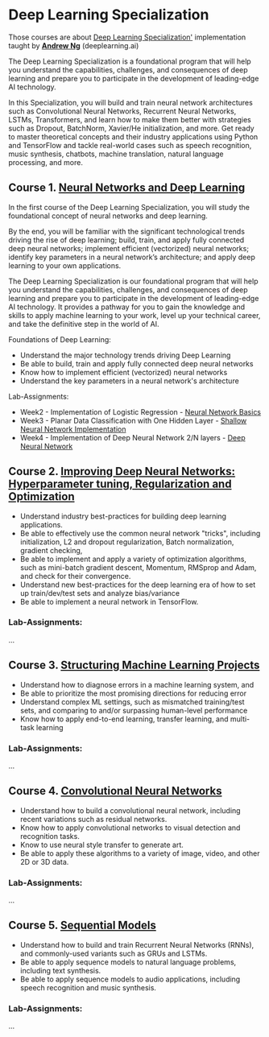 # Deep Learning Specialization 
Those  courses are about [Deep Learning Specialization'](https://www.coursera.org/specializations/deep-learning) implementation taught by [**Andrew Ng**](https://www.andrewng.org/) (deeplearning.ai)

The Deep Learning Specialization is a foundational program that will help you understand the capabilities, challenges, and consequences of deep learning and prepare you to participate in the development of leading-edge AI technology. 

In this Specialization, you will build and train neural network architectures such as Convolutional Neural Networks, Recurrent Neural Networks, LSTMs, Transformers, and learn how to make them better with strategies such as Dropout, BatchNorm, Xavier/He initialization, and more. Get ready to master theoretical concepts and their industry applications using Python and TensorFlow and tackle real-world cases such as speech recognition, music synthesis, chatbots, machine translation, natural language processing, and more.

## Course 1. [Neural Networks and Deep Learning](https://www.coursera.org/learn/neural-networks-deep-learning)

In the first course of the Deep Learning Specialization, you will study the foundational concept of neural networks and deep learning. 

By the end, you will be familiar with the significant technological trends driving the rise of deep learning; build, train, and apply fully connected deep neural networks; implement efficient (vectorized) neural networks; identify key parameters in a neural network’s architecture; and apply deep learning to your own applications.

The Deep Learning Specialization is our foundational program that will help you understand the capabilities, challenges, and consequences of deep learning and prepare you to participate in the development of leading-edge AI technology. It provides a pathway for you to gain the knowledge and skills to apply machine learning to your work, level up your technical career, and take the definitive step in the world of AI.

Foundations of Deep Learning:
* Understand the major technology trends driving Deep Learning
* Be able to build, train and apply fully connected deep neural networks 
* Know how to implement efficient (vectorized) neural networks 
* Understand the key parameters in a neural network's architecture 

Lab-Assignments:
* Week2 - Implementation of Logistic Regression - [Neural Network Basics](https://github.com/eracoding/deep-learning-specialization/tree/main/neural-network-and-deep-learning/Week2)
* Week3 - Planar Data Classification with One Hidden Layer - [Shallow Neural Network Implementation](https://github.com/eracoding/deep-learning-specialization/tree/main/neural-network-and-deep-learning/Week3)
* Week4 - Implementation of Deep Neural Network 2/N layers - [Deep Neural Network](https://github.com/eracoding/deep-learning-specialization/tree/main/neural-network-and-deep-learning/Week4)

## Course 2. [Improving Deep Neural Networks: Hyperparameter tuning, Regularization and Optimization](https://www.coursera.org/learn/deep-neural-network) 
* Understand industry best-practices for building deep learning applications. 
* Be able to effectively use the common neural network "tricks", including initialization, L2 and dropout regularization, Batch normalization, gradient checking, 
* Be able to implement and apply a variety of optimization algorithms, such as mini-batch gradient descent, Momentum, RMSprop and Adam, and check for their convergence. 
* Understand new best-practices for the deep learning era of how to set up train/dev/test sets and analyze bias/variance
* Be able to implement a neural network in TensorFlow. 

### Lab-Assignments:
...

## Course 3. [Structuring Machine Learning Projects](https://www.coursera.org/learn/machine-learning-projects) 
- Understand how to diagnose errors in a machine learning system, and 
- Be able to prioritize the most promising directions for reducing error
- Understand complex ML settings, such as mismatched training/test sets, and comparing to and/or surpassing human-level performance
- Know how to apply end-to-end learning, transfer learning, and multi-task learning

### Lab-Assignments:
...

## Course 4. [Convolutional Neural Networks](https://www.coursera.org/learn/convolutional-neural-networks) 
* Understand how to build a convolutional neural network, including recent variations such as residual networks.
* Know how to apply convolutional networks to visual detection and recognition tasks.
* Know to use neural style transfer to generate art.
* Be able to apply these algorithms to a variety of image, video, and other 2D or 3D data.

### Lab-Assignments:
...

## Course 5. [Sequential Models](https://www.coursera.org/learn/nlp-sequence-models) 
* Understand how to build and train Recurrent Neural Networks (RNNs), and commonly-used variants such as GRUs and LSTMs. 
* Be able to apply sequence models to natural language problems, including text synthesis. 
* Be able to apply sequence models to audio applications, including speech recognition and music synthesis.

### Lab-Assignments:
...
